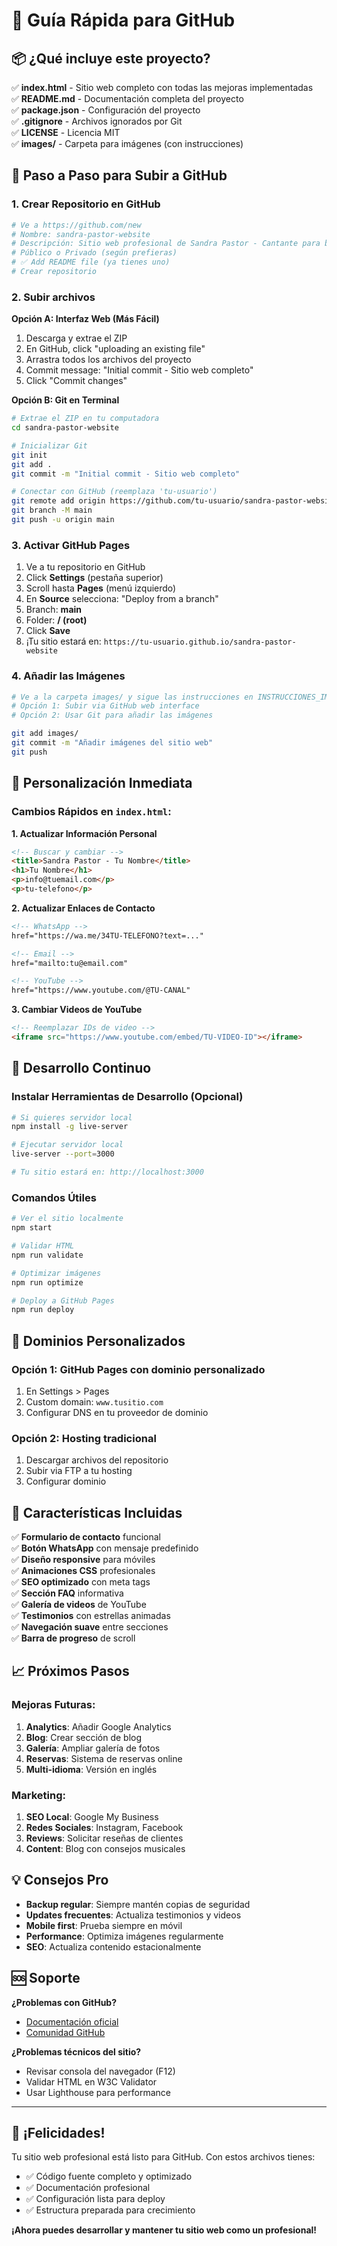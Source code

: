 # 🚀 Guía Rápida para GitHub

## 📦 ¿Qué incluye este proyecto?

✅ **index.html** - Sitio web completo con todas las mejoras implementadas  
✅ **README.md** - Documentación completa del proyecto  
✅ **package.json** - Configuración del proyecto  
✅ **.gitignore** - Archivos ignorados por Git  
✅ **LICENSE** - Licencia MIT  
✅ **images/** - Carpeta para imágenes (con instrucciones)

## 🎯 Paso a Paso para Subir a GitHub

### 1. **Crear Repositorio en GitHub**
```bash
# Ve a https://github.com/new
# Nombre: sandra-pastor-website
# Descripción: Sitio web profesional de Sandra Pastor - Cantante para bodas y eventos
# Público o Privado (según prefieras)
# ✅ Add README file (ya tienes uno)
# Crear repositorio
```

### 2. **Subir archivos**

**Opción A: Interfaz Web (Más Fácil)**
1. Descarga y extrae el ZIP
2. En GitHub, click "uploading an existing file"
3. Arrastra todos los archivos del proyecto
4. Commit message: "Initial commit - Sitio web completo"
5. Click "Commit changes"

**Opción B: Git en Terminal**
```bash
# Extrae el ZIP en tu computadora
cd sandra-pastor-website

# Inicializar Git
git init
git add .
git commit -m "Initial commit - Sitio web completo"

# Conectar con GitHub (reemplaza 'tu-usuario')
git remote add origin https://github.com/tu-usuario/sandra-pastor-website.git
git branch -M main
git push -u origin main
```

### 3. **Activar GitHub Pages**
1. Ve a tu repositorio en GitHub
2. Click **Settings** (pestaña superior)
3. Scroll hasta **Pages** (menú izquierdo)
4. En **Source** selecciona: "Deploy from a branch"
5. Branch: **main**
6. Folder: **/ (root)**
7. Click **Save**
8. ¡Tu sitio estará en: `https://tu-usuario.github.io/sandra-pastor-website`

### 4. **Añadir las Imágenes**
```bash
# Ve a la carpeta images/ y sigue las instrucciones en INSTRUCCIONES_IMAGENES.md
# Opción 1: Subir via GitHub web interface
# Opción 2: Usar Git para añadir las imágenes

git add images/
git commit -m "Añadir imágenes del sitio web"
git push
```

## 🎨 Personalización Inmediata

### Cambios Rápidos en `index.html`:

**1. Actualizar Información Personal**
```html
<!-- Buscar y cambiar -->
<title>Sandra Pastor - Tu Nombre</title>
<h1>Tu Nombre</h1>
<p>info@tuemail.com</p>
<p>tu-telefono</p>
```

**2. Actualizar Enlaces de Contacto**
```html
<!-- WhatsApp -->
href="https://wa.me/34TU-TELEFONO?text=..."

<!-- Email -->
href="mailto:tu@email.com"

<!-- YouTube -->
href="https://www.youtube.com/@TU-CANAL"
```

**3. Cambiar Videos de YouTube**
```html
<!-- Reemplazar IDs de video -->
<iframe src="https://www.youtube.com/embed/TU-VIDEO-ID"></iframe>
```

## 🔧 Desarrollo Continuo

### Instalar Herramientas de Desarrollo (Opcional)
```bash
# Si quieres servidor local
npm install -g live-server

# Ejecutar servidor local
live-server --port=3000

# Tu sitio estará en: http://localhost:3000
```

### Comandos Útiles
```bash
# Ver el sitio localmente
npm start

# Validar HTML
npm run validate

# Optimizar imágenes
npm run optimize

# Deploy a GitHub Pages
npm run deploy
```

## 📱 Dominios Personalizados

### Opción 1: GitHub Pages con dominio personalizado
1. En Settings > Pages
2. Custom domain: `www.tusitio.com`
3. Configurar DNS en tu proveedor de dominio

### Opción 2: Hosting tradicional
1. Descargar archivos del repositorio
2. Subir via FTP a tu hosting
3. Configurar dominio

## 🚀 Características Incluidas

✅ **Formulario de contacto** funcional  
✅ **Botón WhatsApp** con mensaje predefinido  
✅ **Diseño responsive** para móviles  
✅ **Animaciones CSS** profesionales  
✅ **SEO optimizado** con meta tags  
✅ **Sección FAQ** informativa  
✅ **Galería de videos** de YouTube  
✅ **Testimonios** con estrellas animadas  
✅ **Navegación suave** entre secciones  
✅ **Barra de progreso** de scroll  

## 📈 Próximos Pasos

### Mejoras Futuras:
1. **Analytics**: Añadir Google Analytics
2. **Blog**: Crear sección de blog
3. **Galería**: Ampliar galería de fotos
4. **Reservas**: Sistema de reservas online
5. **Multi-idioma**: Versión en inglés

### Marketing:
1. **SEO Local**: Google My Business
2. **Redes Sociales**: Instagram, Facebook
3. **Reviews**: Solicitar reseñas de clientes
4. **Content**: Blog con consejos musicales

## 💡 Consejos Pro

- **Backup regular**: Siempre mantén copias de seguridad
- **Updates frecuentes**: Actualiza testimonios y videos
- **Mobile first**: Prueba siempre en móvil
- **Performance**: Optimiza imágenes regularmente
- **SEO**: Actualiza contenido estacionalmente

## 🆘 Soporte

**¿Problemas con GitHub?**
- [Documentación oficial](https://docs.github.com/en/pages)
- [Comunidad GitHub](https://github.community/)

**¿Problemas técnicos del sitio?**
- Revisar consola del navegador (F12)
- Validar HTML en W3C Validator
- Usar Lighthouse para performance

---

## 🎉 ¡Felicidades!

Tu sitio web profesional está listo para GitHub. Con estos archivos tienes:

- ✅ Código fuente completo y optimizado
- ✅ Documentación profesional
- ✅ Configuración lista para deploy
- ✅ Estructura preparada para crecimiento

**¡Ahora puedes desarrollar y mantener tu sitio web como un profesional!**